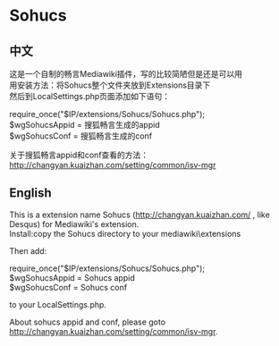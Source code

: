 # Sohucs
## 中文
这是一个自制的畅言Mediawiki插件，写的比较简陋但是还是可以用<br>
用安装方法：将Sohucs整个文件夹放到Extensions目录下<br>
然后到LocalSettings.php页面添加如下语句：<br>

require_once("$IP/extensions/Sohucs/Sohucs.php");<br>
$wgSohucsAppid = 搜狐畅言生成的appid<br>
$wgSohucsConf = 搜狐畅言生成的conf<br>

关于搜狐畅言appid和conf查看的方法：http://changyan.kuaizhan.com/setting/common/isv-mgr

## English
This is a extension name Sohucs (http://changyan.kuaizhan.com/ , like Desqus) for Mediawiki's extension.<br>
Install:copy the Sohucs directory to your mediawiki\extensions

Then add:

require_once("$IP/extensions/Sohucs/Sohucs.php");<br>
$wgSohucsAppid = Sohucs appid<br>
$wgSohucsConf = Sohucs conf<br>

to your LocalSettings.php.

About sohucs appid and conf, please goto http://changyan.kuaizhan.com/setting/common/isv-mgr.
